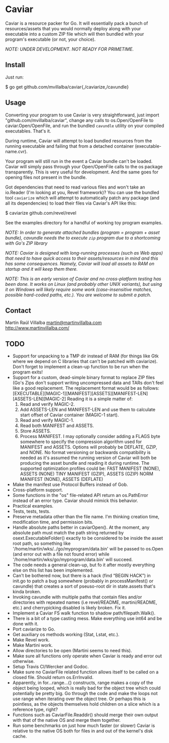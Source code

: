 Caviar
======

Caviar is a resource packer for Go. It will essentially pack a bunch of
resources/assets that you would normally deploy along with your executable into
a custom ZIP file which will then bundled with your program's executable (or
not, your choice).

*NOTE: UNDER DEVELOPMENT. NOT READY FOR PRIMETIME.*


Install
-------
Just run:

 $ go get github.com/mvillalba/caviar{,/caviarize,/cavundle}


Usage
-----
Converting your program to use Caviar is very straightforward, just import
"github.com/mvillalba/caviar", change any calls to os.Open/OpenFile to
caviar.Open/OpenFile, and run the bundled `cavundle` utility on your compiled
executables. That's it.

During runtime, Caviar will attempt to load bundled resources from the running
executable and failing that from a detached container (executable-name.cvr).

Your program will still run in the event a Caviar bundle can't be loaded.
Caviar will simply pass through your Open/OpenFile calls to the os package
transparently. This is very useful for development. And the same goes for
opening files not present in the bundle.

Got dependencies that need to read various files and won't take an io.Reader
(I'm looking at you, Revel framework)? You can use the bundled tool
`caviarize` which will attempt to automatically patch any package (and all its
dependencies) to load their files via Caviar's API like this:

 $ caviarize github.com/revel/revel

See the examples directory for a handful of working toy program examples.

*NOTE: In order to generate attached bundles (program = program + asset
bundle), cavundle needs the to execute `zip` program due to a shortcoming with
Go's ZIP library*

*NOTE: Caviar is designed with long-running processes (such as Web apps) that
need to have quick access to their assets/resources in mind and this has some
consequences. Namely, Caviar will load all assets to RAM on startup and it will
keep them there.*

*NOTE: This is an early version of Caviar and no cross-platform testing has been
done. It works on Linux (and probably other UNIX variants), but using it on
Windows will likely require some work (case-insensitive matches, possible
hard-coded paths, etc.). You are welcome to submit a patch.*


Contact
-------
Martín Raúl Villalba <martin@martinvillalba.com>
http://www.martinvillalba.com/


TODO
----
 * Support for unpacking to a TMP dir instead of RAM (for things like Gtk where
   we depend on C libraries that can't be patched with caviarize). Don't forget
   to implement a clean-up function to be run when the program exits!
 * Support for a custom, dead-simple binary format to replace ZIP files (Go's
   Zips don't support writing uncompressed data and TARs don't feel like a good
   replacement. The replacement format would be as follows:
   [EXECUTABLE][MAGIC-1][MANIFEST][ASSETS][MANIFEST-LEN][ASSETS-LEN][MAGIC-2]
   Reading it is a simple matter of:
    1. Read and verify MAGIC-2.
    2. Add ASSETS-LEN and MANIFEST-LEN and use them to calculate start offset
       of Caviar container (MAGIC-1 start).
    3. Read and verify MAGIC-1.
    4. Read both MANIFEST and ASSETS.
    5. Store ASSETS.
    6. Process MANIFEST.
   I may optionally consider adding a FLAGS byte somewhere to specify the
   compression algorithm used for MANIFEST and ASSETS. Options will probably be
   DEFLATE, GZIP, and NONE.
   No format versioning or backwards compatibility is needed as it's assumed
   the running version of Caviar will both be producing the asset bundle and
   reading it during runtime. The supported optimization profiles could be:
   FAST     MANIFEST (NONE), ASSETS (NONE)
   TINY     MANIFEST (GZIP), ASSETS (GZIP)
   NORM     MANIFEST (NONE), ASSETS (DEFLATE)
 * Make the manifest use Protocol Buffers instead of Gob.
 * Cross-platform support.
 * Some functions in the "os" file-related API return an os.PathError instead
   of an error type. Caviar should mimick this behavior.
 * Practical examples.
 * Tests, tests, tests.
 * Preserve metadata other than the file name. I'm thinking creation time,
   modification time, and permission bits.
 * Handle absolute paths better in caviarOpen(). At the moment, any absolute
   path must match the path string returned by osext.ExecutableFolder() exactly
   to be considered to be inside the asset root path, so something like
   '/home/martin/wks/../go/myprogram/data.bin' will be passed to os.Open (and
   error out with a file not found error) while
   '/home/martin/wks/go/myprogram/data.bin' will succeed.
 * The code needs a general clean-up, but fo it after mostly everything else on
   this list has been implemented.
 * Can't be bothered now, but there is a hack (find “BEGIN HACK”) in init.go
   to patch a bug somewhere (probably in processManifest() or cavundle) that
   creates a sort of pseuso-root dir in state.assets that's kinda broken.
 * Invoking cavundle with multiple paths that contain files and/or directories
   with repeated names (i.e revel/README, martini/README, etc.) and
   cherrypicking disabled is likely broken. Fix it.
 * Implement a Caviar FS walk function to shadow path/filepath.Walk().
 * There is a bit of a type casting mess. Make everything use int64 and be done
   with it.
 * Port caviarize to Go.
 * Get auxiliary os methods working (Stat, Lstat, etc.).
 * Make Revel work.
 * Make Martini work.
 * Allow directories to be open (Martini seems to need this).
 * Make sure all functions only operate when Caviar is ready and error out
   otherwise.
 * Setup Travis CI/Wercker and Godoc.
 * Make sure no CaviarFile related function allows itself to be called on a
   closed file. Should return os.ErrInvalid.
 * Apparently, in for…range…{} constructs, range makes a copy of the object
   being looped, which is really bad for the object tree which could
   potentially be pretty big. Go through the code and make the loops not use
   range when iterating over the object tree. Or perhaps this is pointless, as
   the objects themselves hold children on a slice which is a reference type,
   right?
 * Functions such as CaviarFile.Readdir() should merge their own output with
   that of the native OS and merge them together.
 * Run some benchmarks on just how much faster (or slower) Caviar is relative
   to the native OS both for files in and out of the kernel's disk cache.
